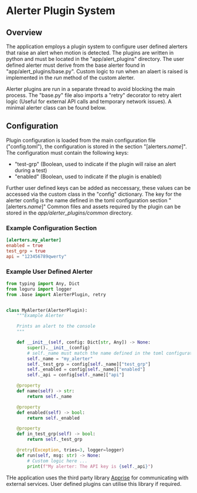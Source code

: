 # Alerter Plugin System

## Overview

The application employs a plugin system to configure user defined alerters that raise an alert when motion is detected. The plugins are written in python and must be located in the "app/alert_plugins" directory. The user defined alerter must derive from the base alerter found in "app/alert_plugins/base.py". Custom logic to run when an alaert is raised is implemented in the *run* method of the custom alerter.

Alerter plugins are run in a separate thread to avoid blocking the main process. The "base.py" file also imports a "retry" decorator to retry alert logic (Useful for external API calls and temporary network issues). A minimal alerter class can be found below.

## Configuration
Plugin configuration is loaded from the main configuration file ("config.toml"), the configuration is stored in the section "[alerters.*name*]". The configuration must contain the following keys:
- "test-grp" (Boolean, used to indicate if the plugin will raise an alert during a test)
- "enabled" (Boolean, used to indicate if the plugin is enabled)

Further user defined keys can be added as neccessary, these values can be accessed via the custom class in the "config" dictionary. The key for the alerter config is the name defined in the toml configuration section "[alerters.*name*]"
Common files and assets required by the plugin can be stored in the *app/alerter_plugins/common* directory.

### Example Configuration Section
```toml
[alerters.my_alerter]
enabled = true
test_grp = true
api = "123456789qwerty"

```
### Example User Defined Alerter
```python
from typing import Any, Dict
from loguru import logger
from .base import AlerterPlugin, retry


class MyAlerter(AlerterPlugin):
    """Example Alerter

    Prints an alert to the console
    """

    def __init__(self, config: Dict[str, Any]) -> None:
        super().__init__(config)
        # self._name must match the name defined in the toml configuration section
        self._name = "my_alerter"
        self._test_grp = config[self._name]["test_grp"]
        self._enabled = config[self._name]["enabled"]
        self._api = config[self._name]["api"]

    @property
    def name(self) -> str:
        return self._name

    @property
    def enabled(self) -> bool:
        return self._enabled

    @property
    def in_test_grp(self) -> bool:
        return self._test_grp

    @retry(Exception, tries=3, logger=logger)
    def run(self, msg: str) -> None:
        # Custom logic here ...
        print(f"My alerter: The API key is {self._api}")

```

THe application uses the third party library [Apprise](https://pypi.org/project/apprise/) for communicating with external services. User defined plugins can utilise this library if required.
